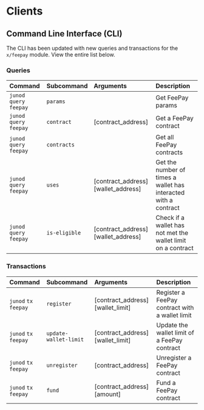 <!--
order: 4
-->

# Clients

## Command Line Interface (CLI)

The CLI has been updated with new queries and transactions for the `x/feepay` module. View the entire list below.

### Queries

| Command                  | Subcommand    | Arguments                           | Description                                                     |
| :----------------------- | :------------ | :---------------------------------- | :-------------------------------------------------------------- |
| `junod` `query` `feepay` | `params`      |                                     | Get FeePay params                                               |
| `junod` `query` `feepay` | `contract`    | [contract_address]                  | Get a FeePay contract                                           |
| `junod` `query` `feepay` | `contracts`   |                                     | Get all FeePay contracts                                        |
| `junod` `query` `feepay` | `uses`        | [contract_address] [wallet_address] | Get the number of times a wallet has interacted with a contract |
| `junod` `query` `feepay` | `is-eligible` | [contract_address] [wallet_address] | Check if a wallet has not met the wallet limit on a contract    |

### Transactions

| Command               | Subcommand            | Arguments                         | Description                                    |
| :-------------------- | :-------------------- | :-------------------------------- | :--------------------------------------------- |
| `junod` `tx` `feepay` | `register`            | [contract_address] [wallet_limit] | Register a FeePay contract with a wallet limit |
| `junod` `tx` `feepay` | `update-wallet-limit` | [contract_address] [wallet_limit] | Update the wallet limit of a FeePay contract   |
| `junod` `tx` `feepay` | `unregister`          | [contract_address]                | Unregister a FeePay contract                   |
| `junod` `tx` `feepay` | `fund`                | [contract_address] [amount]       | Fund a FeePay contract                         |
